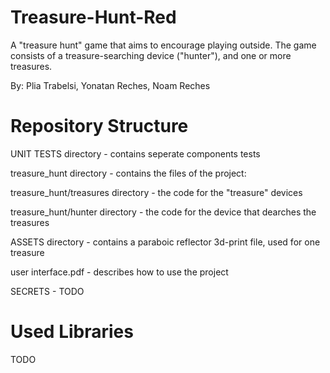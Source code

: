 # Treasure-Hunt-Red

A "treasure hunt" game that aims to encourage playing outside.
The game consists of a treasure-searching device ("hunter"), and one or more treasures.


By: Plia Trabelsi, Yonatan Reches, Noam Reches

# Repository Structure

UNIT TESTS directory - contains seperate components tests 

treasure_hunt directory - contains the files of the project: 

   treasure_hunt/treasures directory - the code for the "treasure" devices
   
   treasure_hunt/hunter directory - the code for the device that dearches the treasures    

ASSETS directory - contains a paraboic reflector 3d-print file, used for one treasure

user interface.pdf - describes how to use the project

SECRETS - TODO


# Used Libraries

TODO
